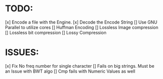 # TODO: 

[x] Encode a file with the Engine.
[x] Decode the Encode String
[] Use GNU Parallel to utilize cores
[] Huffman Encoding
[] Lossless Image compression
[] Lossless bit compression
[] Lossy Compression

# ISSUES:










[x] Fix No freq number for single character
[] Fails on big strings. Must be an Issue with BWT algo
[] Cmp fails with Numeric Values as well